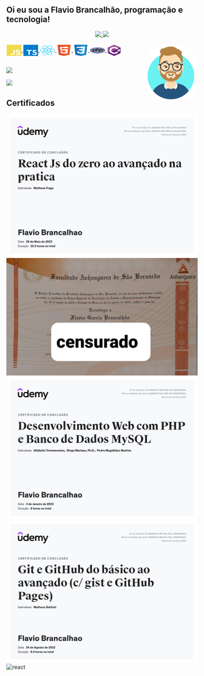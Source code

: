 ## Oi eu sou a Flavio Brancalhão, programação e tecnologia!

<div align="center">

  <a href="https://github.com/flaviobrancalhao">

  <img height="180em" src="https://github-readme-stats.vercel.app/api?username=flaviobrancalhao&show_icons=true&theme=merko&include_all_commits=true&count_private=true"/>

  <img height="180em" src="https://github-readme-stats.vercel.app/api/top-langs/?username=flaviobrancalhao&layout=compact&langs_count=7&theme=merko&"/>

</div>

<div style="display: inline_block"><br>

  <img align="center"  height="30" width="40" src="https://raw.githubusercontent.com/devicons/devicon/master/icons/javascript/javascript-plain.svg">

  <img align="center"  height="30" width="40" src="https://raw.githubusercontent.com/devicons/devicon/master/icons/typescript/typescript-plain.svg">

  <img align="center"  height="30" width="40" src="https://raw.githubusercontent.com/devicons/devicon/master/icons/react/react-original.svg">

  <img align="center"  height="30" width="40" src="https://raw.githubusercontent.com/devicons/devicon/master/icons/html5/html5-original.svg">

  <img align="center"  height="30" width="40" src="https://raw.githubusercontent.com/devicons/devicon/master/icons/css3/css3-original.svg">

  <img align="center"  height="30" width="40" src="https://raw.githubusercontent.com/devicons/devicon/master/icons/php/php-original.svg">

  <img align="center"  height="30" width="40" src="https://raw.githubusercontent.com/devicons/devicon/master/icons/csharp/csharp-original.svg">

  <img align="right"  height="150" style="border-radius:50px;" src="Avatar-Maker.png">

</div>

  

  ##

 

<div> 

 
<div>
  <a href = "mailto:fgbrancalhao@gmail.com"><img src="https://img.shields.io/badge/-Gmail-%23333?style=for-the-badge&logo=gmail&logoColor=white" target="_blank"></a>

  <a href="https://www.linkedin.com/in/flavio-brancalhao-659574169/" target="_blank"><img src="https://img.shields.io/badge/-LinkedIn-%230077B5?style=for-the-badge&logo=linkedin&logoColor=white" target="_blank"></a> 

</div>

  ## Certificados

![react](react.jpg)
![react](anhanguera.jpg)
![react](php.jpg)
![react](gitcurso.jpg)
![react]([gitcurso.jpg](https://www.google.com/url?sa=i&url=https%3A%2F%2Fcannonbreedpixels.tumblr.com%2Fpage%2F4&psig=AOvVaw0mBfRSao_rwZmMJwUBWBqq&ust=1686784812955000&source=images&cd=vfe&ved=0CBEQjRxqFwoTCPjgtoWxwf8CFQAAAAAdAAAAABBm)https://www.google.com/url?sa=i&url=https%3A%2F%2Fcannonbreedpixels.tumblr.com%2Fpage%2F4&psig=AOvVaw0mBfRSao_rwZmMJwUBWBqq&ust=1686784812955000&source=images&cd=vfe&ved=0CBEQjRxqFwoTCPjgtoWxwf8CFQAAAAAdAAAAABBm)




